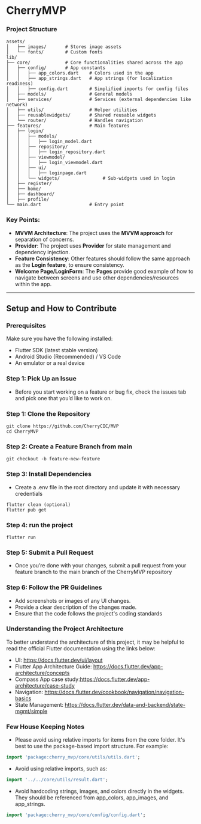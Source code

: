 # CherryMVP
 
### Project Structure

```
assets/
│   ├── images/       # Stores image assets
│   └── fonts/        # Custom fonts
lib/
├── core/             # Core functionalities shared across the app
│   ├── config/       # App constants
│   │   ├── app_colors.dart    # Colors used in the app
│   │   ├── app_strings.dart   # App strings (for localization readiness)
│   │   ├── config.dart        # Simplified imports for config files
│   ├── models/                # General models
│   ├── services/              # Services (external dependencies like network)
│   ├── utils/                 # Helper utilities
│   ├── reusablewidgets/       # Shared reusable widgets
│   └── router/                # Handles navigation
├── features/                  # Main features
│   ├── login/                 
│   │   ├── models/
│   │   │   ├── login_model.dart  
│   │   ├── repository/
│   │   │   ├── login_repository.dart  
│   │   ├── viewmodel/
│   │   │   ├── login_viewmodel.dart   
│   │   ├── ui/
│   │   │   ├── loginpage.dart   
│   │   └── widgets/                # Sub-widgets used in login
│   ├── register/              
│   ├── home/                 
│   ├── dashboard/          
│   ├── profile/               
└── main.dart                  # Entry point
```
### Key Points:
- **MVVM Architecture**: The project uses the **MVVM approach** for separation of concerns.
- **Provider**: The project uses **Provider** for state management and dependency injection.
- **Feature Consistency**: Other features should follow the same approach as the **Login feature**, to ensure consistency.
- **Welcome Page/LoginForm**: The **Pages** provide good example of how to navigate between screens and use other dependencies/resources within the app.
---

## Setup and How to Contribute
### Prerequisites

Make sure you have the following installed:

- Flutter SDK (latest stable version)
- Android Studio (Recommended) / VS Code
- An emulator or a real device

### Step 1: Pick Up an Issue
- Before you start working on a feature or bug fix, check the issues tab and pick one that you’d like to work on.

### Step 1: Clone the Repository
```shell
git clone https://github.com/CherryCIC/MVP
cd CherryMVP
```

### Step 2: Create a Feature Branch from main
```shell
git checkout -b feature-new-feature
```

### Step 3: Install Dependencies
- Create a .env file in the root directory and update it with necessary credentials 
```shell
flutter clean (optional)
flutter pub get
```

### Step 4: run the project
```shell
flutter run
```

### Step 5: Submit a Pull Request
- Once you’re done with your changes, submit a pull request from your feature branch to the main branch of the CherryMVP repository

### Step 6: Follow the PR Guidelines
- Add screenshots or images of any UI changes.
- Provide a clear description of the changes made.
- Ensure that the code follows the project's coding standards

### Understanding the Project Architecture
To better understand the architecture of this project, it may be helpful to read the official Flutter documentation using the links below: 
- UI: https://docs.flutter.dev/ui/layout
- Flutter App Architecture Guide: https://docs.flutter.dev/app-architecture/concepts
- Compass App case study:https://docs.flutter.dev/app-architecture/case-study
- Navigation: https://docs.flutter.dev/cookbook/navigation/navigation-basics
- State Management: https://docs.flutter.dev/data-and-backend/state-mgmt/simple

### Few House Keeping Notes
- Please avoid using relative imports for items from the core folder. It's best to use the package-based import structure. For example:
```dart 
import 'package:cherry_mvp/core/utils/utils.dart'; 
```

- Avoid using relative imports, such as:
```dart 
import '../../core/utils/result.dart';
```

- Avoid hardcoding strings, images, and colors directly in the widgets. They should be referenced from app_colors, app_images, and app_strings.
```dart 
import 'package:cherry_mvp/core/config/config.dart';
```